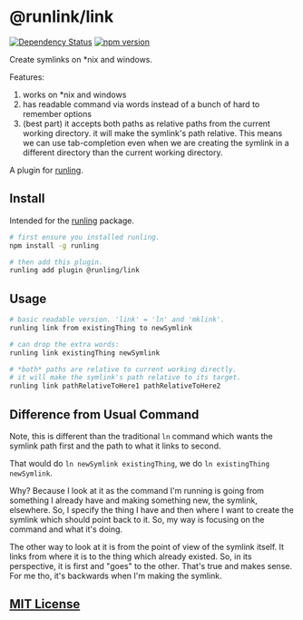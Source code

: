 # @runlink/link
[![Dependency Status](https://gemnasium.com/elidoran/runling.png)](https://gemnasium.com/elidoran/runling)
[![npm version](https://badge.fury.io/js/runling.svg)](http://badge.fury.io/js/runling)

Create symlinks on *nix and windows.

Features:

1. works on *nix and windows
2. has readable command via words instead of a bunch of hard to remember options
3. (best part) it accepts both paths as relative paths from the current working directory. it will make the symlink's path relative. This means we can use tab-completion even when we are creating the symlink in a different directory than the current working directory.

A plugin for [runling](https://www.npmjs.com/package/runling).


## Install

Intended for the [runling](https://www.npmjs.com/package/runling) package.

```sh
# first ensure you installed runling.
npm install -g runling

# then add this plugin.
runling add plugin @runling/link
```


## Usage

```sh
# basic readable version. 'link' = 'ln' and 'mklink'.
runling link from existingThing to newSymlink

# can drop the extra words:
runling link existingThing newSymlink

# *both* paths are relative to current working directly.
# it will make the symlink's path relative to its target.
runling link pathRelativeToHere1 pathRelativeToHere2
```


## Difference from Usual Command

Note, this is different than the traditional `ln` command which wants the symlink path first and the path to what it links to second.

That would do `ln newSymlink existingThing`, we do `ln existingThing newSymlink`.

Why? Because I look at it as the command I'm running is going from something I already have and making something new, the symlink, elsewhere. So, I specify the thing I have and then where I want to create the symlink which should point back to it. So, my way is focusing on the command and what it's doing.

The other way to look at it is from the point of view of the symlink itself. It links from where it is to the thing which already existed. So, in its perspective, it is first and "goes" to the other. That's true and makes sense. For me tho, it's backwards when I'm making the symlink.


## [MIT License](LICENSE)
